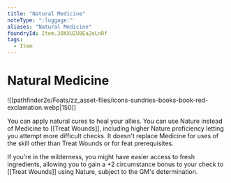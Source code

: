 ```yaml
---
title: "Natural Medicine"
noteType: ":luggage:"
aliases: "Natural Medicine"
foundryId: Item.38KXUZUBEa2eLnRf
tags:
  - Item
---
```


# Natural Medicine
![[pathfinder2e/Feats/zz_asset-files/icons-sundries-books-book-red-exclamation.webp|150]]

You can apply natural cures to heal your allies. You can use Nature instead of Medicine to [[Treat Wounds]], including higher Nature proficiency letting you attempt more difficult checks. It doesn't replace Medicine for uses of the skill other than Treat Wounds or for feat prerequisites.

If you're in the wilderness, you might have easier access to fresh ingredients, allowing you to gain a +2 circumstance bonus to your check to [[Treat Wounds]] using Nature, subject to the GM's determination.
